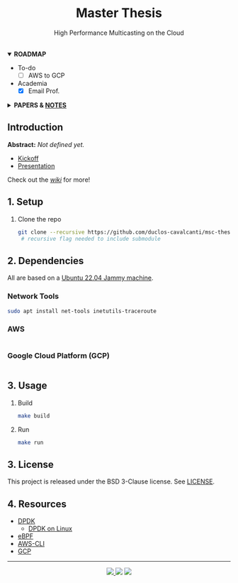<h1 align="center">Master Thesis</h1>
<p align="center">
   High Performance Multicasting on the Cloud
</p>
<br>

<details open>
<summary> <b>ROADMAP</b> </summary>
<p>

- To-do
    - [ ] AWS to GCP
- Academia
    - [X] Email Prof.

</p>
</details>
<details closed>
 <summary>
     <b>PAPERS & <a href="https://github.com/duclos-cavalcanti/master-arbeit/wiki/Documentation">NOTES</a></b> 
 </summary>
 <p>

 <table>
 <tr> <th>Title</th> <th>Date</th> </tr>

 <tr>
     <td>
     <a href="www.google.com">
     Foobar
     </a>
     <td> <em>2023</em> </td> 
 </tr>

 </table> 

 </p>
</details>

## Introduction

__Abstract:__ _Not defined yet._

- [Kickoff](https://docs.google.com/presentation/d/1jYG-S1xyy03R2H4vy9wFlQLlAAt9CFZ3rXdfz10VZpw/edit?usp=sharing)
- [Presentation](https://docs.google.com/presentation/d/1jYG-S1xyy03R2H4vy9wFlQLlAAt9CFZ3rXdfz10VZpw/edit?usp=sharing)

Check out the [_wiki_](https://github.com/duclos-cavalcanti/master-arbeit/wiki) for more!

## 1. Setup

1. Clone the repo
   ```bash
   git clone --recursive https://github.com/duclos-cavalcanti/msc-thesis.git
    # recursive flag needed to include submodule
   ```

## 2. Dependencies
All are based on a [Ubuntu 22.04 Jammy machine](https://releases.ubuntu.com/jammy/).

### Network Tools
   ```bash
   sudo apt install net-tools inetutils-traceroute
   ```

### AWS
   ```bash

   ```

### Google Cloud Platform (GCP)
   ```bash

   ```

## 3. Usage

1. Build
    ```bash 
    make build
    ```

2. Run
    ```bash 
    make run
    ```

## 3. License
This project is released under the BSD 3-Clause license. See [LICENSE](LICENSE).

## 4. Resources 
- [DPDK](https://www.dpdk.org/)
    + [DPDK on Linux](http://doc.dpdk.org/guides/linux_gsg/intro.html)
- [eBPF](https://ebpf.io/)
- [AWS-CLI](https://docs.aws.amazon.com/cli/?nc2=h_ql_doc_cli)
- [GCP](https://cloud.google.com/)

---
<p align="center">
<a href="https://github.com/duclos-cavalcanti/master-arbeit/LICENSE">
  <img src="https://img.shields.io/badge/license-BSD3-yellow.svg" />
</a>
<a>
  <img src="https://img.shields.io/github/languages/code-size/duclos-cavalcanti/master-arbeit.svg" />
</a>
<a>
  <img src="https://img.shields.io/github/commit-activity/m/duclos-cavalcanti/master-arbeit.svg" />
</a>
</p>
